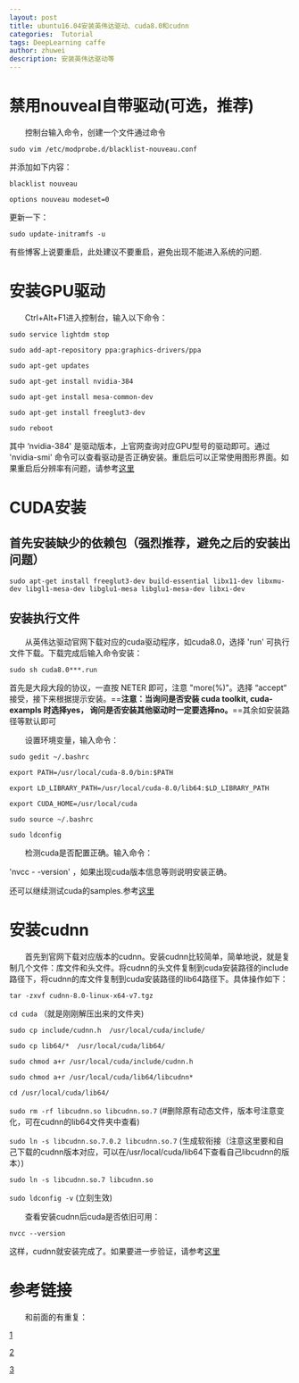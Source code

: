 ```yaml
---
layout: post
title: ubuntu16.04安装英伟达驱动、cuda8.0和cudnn
categories:  Tutorial
tags: DeepLearning caffe
author: zhuwei
description: 安装英伟达驱动等
---			
```

# 禁用nouveal自带驱动(可选，推荐)			

&emsp;&emsp;控制台输入命令，创建一个文件通过命令			

`sudo vim /etc/modprobe.d/blacklist-nouveau.conf`			

并添加如下内容：			

`blacklist nouveau`				

`options nouveau modeset=0`            	

更新一下：			

`sudo update-initramfs -u`		

有些博客上说要重启，此处建议不要重启，避免出现不能进入系统的问题.		


# 安装GPU驱动			

&emsp;&emsp;Ctrl+Alt+F1进入控制台，输入以下命令：			

`sudo service lightdm stop`			

`sudo add-apt-repository ppa:graphics-drivers/ppa`		

`sudo apt-get updates`				

`sudo apt-get install nvidia-384`				

`sudo apt-get install mesa-common-dev`				

`sudo apt-get install freeglut3-dev`					

`sudo reboot`				

其中 ‘nvidia-384' 是驱动版本，上官网查询对应GPU型号的驱动即可。通过 'nvidia-smi' 命令可以查看驱动是否正确安装。重启后可以正常使用图形界面。如果重启后分辨率有问题，请参考[这里](http://http://gwang-cv.github.io/2016/10/21/Ubuntu16.04+Titan%20X+CUDA8.0+cudnn5/)			

# CUDA安装			
## 首先安装缺少的依赖包（强烈推荐，避免之后的安装出问题）			

`sudo apt-get install freeglut3-dev build-essential libx11-dev libxmu-dev libgl1-mesa-dev libglu1-mesa libglu1-mesa-dev libxi-dev`				

## 安装执行文件			

&emsp;&emsp;从英伟达驱动官网下载对应的cuda驱动程序，如cuda8.0，选择 'run' 可执行文件下载。下载完成后输入命令安装：			

`sudo sh cuda8.0***.run`				

首先是大段大段的协议，一直按 NETER 即可，注意 "more(%)"。选择 “accept“ 接受，接下来根据提示安装。==**注意：当询问是否安装 cuda toolkit, cuda-exampls 时选择yes， 询问是否安装其他驱动时一定要选择no。**==其余如安装路径等默认即可			

&emsp;&emsp;设置环境变量，输入命令：			

`sudo gedit ~/.bashrc`			

`export PATH=/usr/local/cuda-8.0/bin:$PATH `			

`export LD_LIBRARY_PATH=/usr/local/cuda-8.0/lib64:$LD_LIBRARY_PATH`				

`export CUDA_HOME=/usr/local/cuda`				

`sudo source ~/.bashrc `				

`sudo ldconfig`				

&emsp;&emsp;检测cuda是否配置正确。输入命令：			

'nvcc - -version' ，如果出现cuda版本信息等则说明安装正确。			

还可以继续测试cuda的samples.参考[这里](http://www.cnblogs.com/xuliangxing/p/7575586.html)			

# 安装cudnn				
&emsp;&emsp;首先到官网下载对应版本的cudnn。安装cudnn比较简单，简单地说，就是复制几个文件：库文件和头文件。将cudnn的头文件复制到cuda安装路径的include路径下，将cudnn的库文件复制到cuda安装路径的lib64路径下。具体操作如下：			

`tar -zxvf cudnn-8.0-linux-x64-v7.tgz`			

`cd cuda`  （就是刚刚解压出来的文件夹)				

`sudo cp include/cudnn.h  /usr/local/cuda/include/`			

`sudo cp lib64/*  /usr/local/cuda/lib64/`			

`sudo chmod a+r /usr/local/cuda/include/cudnn.h`			

`sudo chmod a+r /usr/local/cuda/lib64/libcudnn*`			

`cd /usr/local/cuda/lib64/ `			

`sudo rm -rf libcudnn.so libcudnn.so.7`  (#删除原有动态文件，版本号注意变化，可在cudnn的lib64文件夹中查看)			

`sudo ln -s libcudnn.so.7.0.2 libcudnn.so.7`   (生成软衔接（注意这里要和自己下载的cudnn版本对应，可以在/usr/local/cuda/lib64下查看自己libcudnn的版本）)				

`sudo ln -s libcudnn.so.7 libcudnn.so`			

`sudo ldconfig -v`  (立刻生效)			

&emsp;&emsp;查看安装cudnn后cuda是否依旧可用：			

`nvcc --version`			

这样，cudnn就安装完成了。如果要进一步验证，请参考[这里](http://www.cnblogs.com/xuliangxing/p/7575586.html)			

# 参考链接			

&emsp;&emsp;和前面的有重复：			

[1](http://www.cnblogs.com/xuliangxing/p/7575586.html)			

[2](https://www.jianshu.com/p/002ece426793)				

[3](http://gwang-cv.github.io/2016/10/21/Ubuntu16.04+Titan%20X+CUDA8.0+cudnn5/)



























